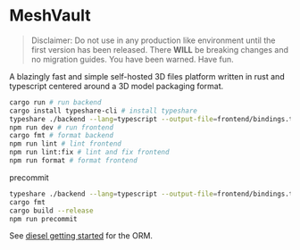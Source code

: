 # MeshVault

> Disclaimer: Do not use in any production like environment until the first version has been released. There **WILL** be breaking changes and no migration guides. You have been warned. Have fun.

A blazingly fast and simple self-hosted 3D files platform written in rust and typescript centered around a 3D model packaging format.

```bash
cargo run # run backend
cargo install typeshare-cli # install typeshare
typeshare ./backend --lang=typescript --output-file=frontend/bindings.ts # used to generate ts types from rust, needed before npm run dev
npm run dev # run frontend
cargo fmt # format backend
npm run lint # lint frontend
npm run lint:fix # lint and fix frontend
npm run format # format frontend
```

precommit

```bash
typeshare ./backend --lang=typescript --output-file=frontend/bindings.ts
cargo fmt
cargo build --release
npm run precommit
```

See [diesel getting started](https://diesel.rs/guides/getting-started) for the ORM.
